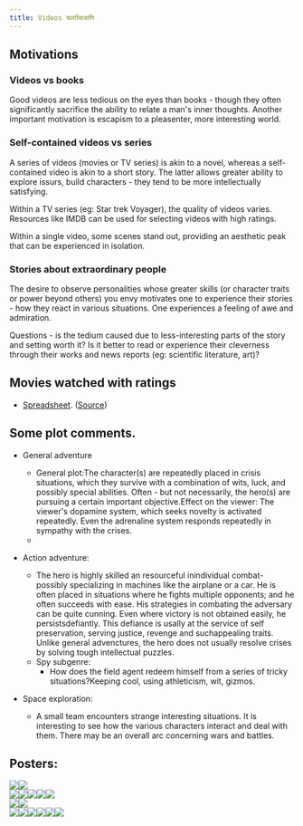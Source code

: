 ```yaml
---
title: Videos चलच्चित्राणि
---
```


## Motivations

### Videos vs books

Good videos are less tedious on the eyes than books - though they often significantly sacrifice the ability to relate a man's inner thoughts. Another important motivation is escapism to a pleasenter, more interesting world.



### Self-contained videos vs series

A series of videos (movies or TV series) is akin to a novel, whereas a self-contained video is akin to a short story. The latter allows greater ability to explore issurs, build characters - they tend to be more intellectually satisfying.

Within a TV series (eg: Star trek Voyager), the quality of videos varies. Resources like IMDB can be used for selecting videos with high ratings.

Within a single video, some scenes stand out, providing an aesthetic peak that can be experienced in isolation.

### Stories about extraordinary people

The desire to observe personalities whose greater skills (or character traits or power beyond others) you envy motivates one to experience their stories - how they react in various situations. One experiences a feeling of awe and admiration.



Questions - is the tedium caused due to less-interesting parts of the story and setting worth it? Is it better to read or experience their cleverness through their works and news reports (eg: scientific literature, art)?



## Movies watched with ratings

- [Spreadsheet](https://docs.google.com/spreadsheet/pub?key=0Al_QBT-hoqqVdHMtUFljMTRVQzBxSlRBb1M4dDBQVnc&output=html). ([Source](https://docs.google.com/spreadsheet/ccc?key=0Al_QBT-hoqqVdHMtUFljMTRVQzBxSlRBb1M4dDBQVnc#gid=0))

## Some plot comments.  

- General adventure
    - General plot:The character(s) are repeatedly placed in crisis situations, which they survive with a combination of wits, luck, and possibly special abilities. Often - but not necessarily, the hero(s) are pursuing a certain important objective.Effect on the viewer: The viewer's dopamine system, which seeks novelty is activated repeatedly. Even the adrenaline system responds repeatedly in sympathy with the crises.
    -   

- Action adventure:
    - The hero is highly skilled an resourceful inindividual combat\- possibly specializing in machines like the airplane or a car. He is often placed in situations where he fights multiple opponents; and he often succeeds with ease. His strategies in combating the adversary can be quite cunning. Even where victory is not obtained easily, he persistsdefiantly. This defiance is usally at the service of self preservation, serving justice, revenge and suchappealing traits. Unlike general advenctures, the hero does not usually resolve crises by solving tough intellectual puzzles.
    - Spy subgenre:
        - How does the field agent redeem himself from a series of tricky situations?Keeping cool, using athleticism, wit, gizmos.
- Space exploration:
    - A small team encounters strange interesting situations. It is interesting to see how the various characters interact and deal with them. There may be an overall arc concerning wars and battles.




## Posters:

![](http://upload.wikimedia.org/wikipedia/en/thumb/8/82/Pulp_Fiction_cover.jpg/215px-Pulp_Fiction_cover.jpg)![](http://upload.wikimedia.org/wikipedia/en/thumb/f/fc/Ripleys_game_poster.jpg/220px-Ripleys_game_poster.jpg)  
![](http://en.wikipedia.org/wiki/File:True_lies_poster.jpg)![](http://upload.wikimedia.org/wikipedia/en/thumb/5/53/The_league_of_Extraordinary_Gentlemen_movie.jpg/220px-The_league_of_Extraordinary_Gentlemen_movie.jpg)![](http://upload.wikimedia.org/wikipedia/en/thumb/c/c3/Chronicles_of_riddick_ver2.jpg/215px-Chronicles_of_riddick_ver2.jpg)![](http://upload.wikimedia.org/wikipedia/en/thumb/b/bb/007Octopussyposter.jpg/220px-007Octopussyposter.jpg)![](http://upload.wikimedia.org/wikipedia/en/thumb/7/75/Yojimbo.jpg/220px-Yojimbo.jpg)  
![](http://upload.wikimedia.org/wikipedia/en/thumb/6/61/Djangofilm.jpg/220px-Djangofilm.jpg)![](http://upload.wikimedia.org/wikipedia/en/thumb/0/01/Lawrence-of-arabia-2.jpg/220px-Lawrence-of-arabia-2.jpg)  
![](http://upload.wikimedia.org/wikipedia/en/thumb/b/b8/Good_Will_Hunting_theatrical_poster.jpg/220px-Good_Will_Hunting_theatrical_poster.jpg)![](http://upload.wikimedia.org/wikipedia/en/thumb/c/c9/Anand_film.jpg/220px-Anand_film.jpg)![](http://upload.wikimedia.org/wikipedia/en/d/d8/Uzala1.jpg)![](http://upload.wikimedia.org/wikipedia/en/8/87/StarWarsMoviePoster1977.jpg)![](http://upload.wikimedia.org/wikipedia/en/c/c1/The_Matrix_Poster.jpg)![](http://upload.wikimedia.org/wikipedia/en/thumb/4/46/GoT_A_Golden_Crown.jpg/280px-GoT_A_Golden_Crown.jpg)